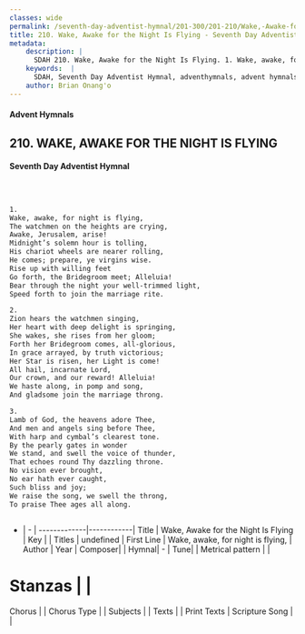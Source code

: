 ```yaml
---
classes: wide
permalink: /seventh-day-adventist-hymnal/201-300/201-210/Wake,-Awake-for-the-Night-Is-Flying/
title: 210. Wake, Awake for the Night Is Flying - Seventh Day Adventist Hymnal
metadata:
    description: |
      SDAH 210. Wake, Awake for the Night Is Flying. 1. Wake, awake, for night is flying, The watchmen on the heights are crying, Awake, Jerusalem, arise! Midnight’s solemn hour is tolling, His chariot wheels are nearer rolling, He comes; prepare, ye virgins wise. Rise up with willing feet Go forth, the Bridegroom meet; Alleluia! Bear through the night your well-trimmed light, Speed forth to join the marriage rite.
    keywords:  |
      SDAH, Seventh Day Adventist Hymnal, adventhymnals, advent hymnals, Wake, Awake for the Night Is Flying, Wake, awake, for night is flying, 
    author: Brian Onang'o
---
```


#### Advent Hymnals
## 210. WAKE, AWAKE FOR THE NIGHT IS FLYING
#### Seventh Day Adventist Hymnal

```txt



1.
Wake, awake, for night is flying,
The watchmen on the heights are crying,
Awake, Jerusalem, arise!
Midnight’s solemn hour is tolling,
His chariot wheels are nearer rolling,
He comes; prepare, ye virgins wise.
Rise up with willing feet
Go forth, the Bridegroom meet; Alleluia!
Bear through the night your well-trimmed light,
Speed forth to join the marriage rite.

2.
Zion hears the watchmen singing,
Her heart with deep delight is springing,
She wakes, she rises from her gloom;
Forth her Bridegroom comes, all-glorious,
In grace arrayed, by truth victorious;
Her Star is risen, her Light is come!
All hail, incarnate Lord,
Our crown, and our reward! Alleluia!
We haste along, in pomp and song,
And gladsome join the marriage throng.

3.
Lamb of God, the heavens adore Thee,
And men and angels sing before Thee,
With harp and cymbal’s clearest tone.
By the pearly gates in wonder
We stand, and swell the voice of thunder,
That echoes round Thy dazzling throne.
No vision ever brought,
No ear hath ever caught,
Such bliss and joy;
We raise the song, we swell the throng,
To praise Thee ages all along.



```

- |   -  |
-------------|------------|
Title | Wake, Awake for the Night Is Flying |
Key |  |
Titles | undefined |
First Line | Wake, awake, for night is flying, |
Author | 
Year | 
Composer|  |
Hymnal|  - |
Tune|  |
Metrical pattern | |
# Stanzas |  |
Chorus |  |
Chorus Type |  |
Subjects |  |
Texts |  |
Print Texts | 
Scripture Song |  |
  
